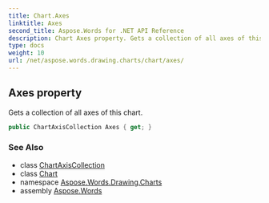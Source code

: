 ```yaml
---
title: Chart.Axes
linktitle: Axes
second_title: Aspose.Words for .NET API Reference
description: Chart Axes property. Gets a collection of all axes of this chart in C#.
type: docs
weight: 10
url: /net/aspose.words.drawing.charts/chart/axes/
---
```

## Axes property

Gets a collection of all axes of this chart.

```csharp
public ChartAxisCollection Axes { get; }
```

### See Also

* class [ChartAxisCollection](../../chartaxiscollection/)
* class [Chart](../)
* namespace [Aspose.Words.Drawing.Charts](../../chart/)
* assembly [Aspose.Words](../../../)
